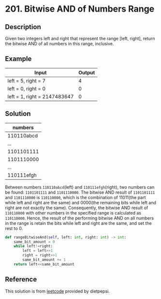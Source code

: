 # 201. Bitwise AND of Numbers Range

## Description

Given two integers left and right that represent the range [left, right], return the bitwise AND of all numbers in this range, inclusive.

## Example

|Input|Output|
|-|-|
|left = 5, right = 7|4|
|left = 0, right = 0|0|
|left = 1, right = 2147483647|0|

## Solution

|numbers|
|-|
|110110abcd|
|...|
|1101101111|
|1101110000|
|...|
|110111efgh|

Between numbers ```110110abcd```(left) and ```110111efgh```(right), two numbers can be found: ```1101101111``` and ```1101110000```. The bitwise AND result of ```1101101111``` and ```1101110000``` is ```110110000```, which is the combination of 11011(the part while left and right are the same) and 0000(the remaining bits while left and right are not exactly the same). Consequently, the bitwise AND result of ```110110000``` with other numbers in the specified range is calculated as ```110110000```. Hence, the result of the performing bitwise AND on all numbers in the range is retain the bits while left and right are the same, and set the rest to 0.

```python
def rangeBitwiseAnd(self, left: int, right: int) -> int:
    same_bit_amount = 0
    while left!=right:
        left = left>>1
        right = right>>1
        same_bit_amount += 1
    return left<<same_bit_amount
```

## Reference

This solution is from [leetcode](https://leetcode.com/problems/bitwise-and-of-numbers-range/solutions/56719/java-python-easy-solution-with-explanation/?envType=daily-question&envId=2024-02-21) provided by dietpepsi.
